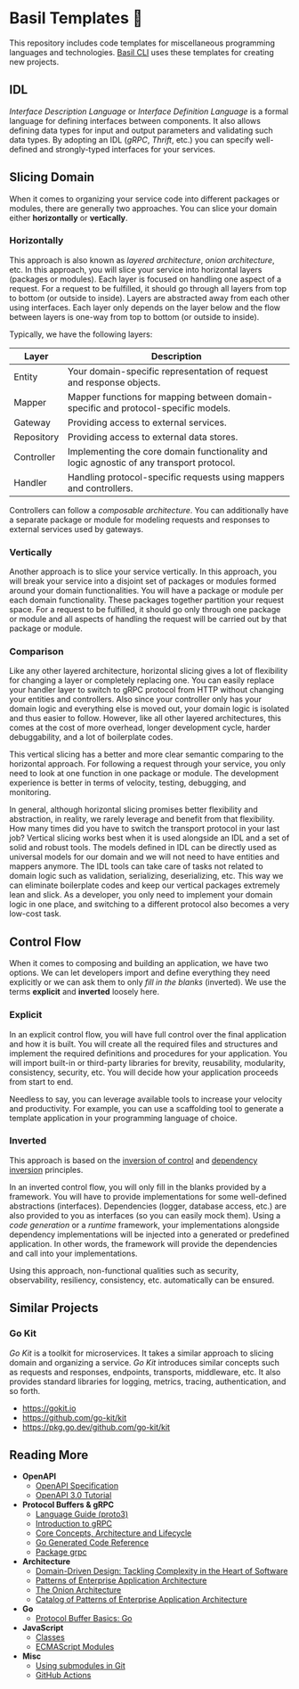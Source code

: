 # Basil Templates 🌿

This repository includes code templates for miscellaneous programming languages and technologies.
[Basil CLI](https://github.com/gardenbed/basil-cli) uses these templates for creating new projects.

## IDL

*Interface Description Language* or *Interface Definition Language* is a formal language for defining interfaces between components.
It also allows defining data types for input and output parameters and validating such data types.
By adopting an IDL (_gRPC_, _Thrift_, etc.) you can specify well-defined and strongly-typed interfaces for your services.

## Slicing Domain

When it comes to organizing your service code into different packages or modules, there are generally two approaches.
You can slice your domain either **horizontally** or **vertically**.

### Horizontally

This approach is also known as _layered architecture_, _onion architecture_, etc.
In this approach, you will slice your service into horizontal layers (packages or modules).
Each layer is focused on handling one aspect of a request.
For a request to be fulfilled, it should go through all layers from top to bottom (or outside to inside).
Layers are abstracted away from each other using interfaces.
Each layer only depends on the layer below and the flow between layers is one-way from top to bottom (or outside to inside).

Typically, we have the following layers:

| Layer      | Description                                                                              |
|------------|------------------------------------------------------------------------------------------|
| Entity     | Your domain-specific representation of request and response objects.                     |
| Mapper     | Mapper functions for mapping between domain-specific and protocol-specific models.       |
| Gateway    | Providing access to external services.                                                   |
| Repository | Providing access to external data stores.                                                |
| Controller | Implementing the core domain functionality and logic agnostic of any transport protocol. |
| Handler    | Handling protocol-specific requests using mappers and controllers.                       |

Controllers can follow a *composable architecture*.
You can additionally have a separate package or module for modeling requests and responses to external services used by gateways.

### Vertically

Another approach is to slice your service vertically.
In this approach, you will break your service into a disjoint set of packages or modules formed around your domain functionalities.
You will have a package or module per each domain functionality. These packages together partition your request space.
For a request to be fulfilled, it should go only through one package or module and
all aspects of handling the request will be carried out by that package or module.

### Comparison

Like any other layered architecture, horizontal slicing gives a lot of flexibility for changing a layer or completely replacing one.
You can easily replace your handler layer to switch to gRPC protocol from HTTP without changing your entities and controllers.
Also since your controller only has your domain logic and everything else is moved out, your domain logic is isolated and thus easier to follow.
However, like all other layered architectures, this comes at the cost of more overhead, longer development cycle, harder debuggability, and a lot of boilerplate codes.

This vertical slicing has a better and more clear semantic comparing to the horizontal approach.
For following a request through your service, you only need to look at one function in one package or module.
The development experience is better in terms of velocity, testing, debugging, and monitoring.

In general, although horizontal slicing promises better flexibility and abstraction, in reality, we rarely leverage and benefit from that flexibility.
How many times did you have to switch the transport protocol in your last job?
Vertical slicing works best when it is used alongside an IDL and a set of solid and robust tools.
The models defined in IDL can be directly used as universal models for our domain and we will not need to have entities and mappers anymore.
The IDL tools can take care of tasks not related to domain logic such as validation, serializing, deserializing, etc.
This way we can eliminate boilerplate codes and keep our vertical packages extremely lean and slick.
As a developer, you only need to implement your domain logic in one place, and switching to a different protocol also becomes a very low-cost task.

## Control Flow

When it comes to composing and building an application, we have two options.
We can let developers import and define everything they need explicitly or we can ask them to only *fill in the blanks* (inverted).
We use the terms **explicit** and **inverted** loosely here.

### Explicit

In an explicit control flow, you will have full control over the final application and how it is built.
You will create all the required files and structures and implement the required definitions and procedures for your application.
You will import built-in or third-party libraries for brevity, reusability, modularity, consistency, security, etc.
You will decide how your application proceeds from start to end.

Needless to say, you can leverage available tools to increase your velocity and productivity.
For example, you can use a scaffolding tool to generate a template application in your programming language of choice.

### Inverted

This approach is based on the [inversion of control](https://en.wikipedia.org/wiki/Inversion_of_control)
and [dependency inversion](https://en.wikipedia.org/wiki/Dependency_inversion_principle) principles.

In an inverted control flow, you will only fill in the blanks provided by a framework.
You will have to provide implementations for some well-defined abstractions (interfaces).
Dependencies (logger, database access, etc.) are also provided to you as interfaces (so you can easily mock them).
Using a *code generation* or a *runtime* framework,
your implementations alongside dependency implementations will be injected into a generated or predefined application.
In other words, the framework will provide the dependencies and call into your implementations.

Using this approach, non-functional qualities such as security, observability, resiliency, consistency, etc. automatically can be ensured.

## Similar Projects

### Go Kit

*Go Kit* is a toolkit for microservices. It takes a similar approach to slicing domain and organizing a service.
*Go Kit* introduces similar concepts such as requests and responses, endpoints, transports, middleware, etc.
It also provides standard libraries for logging, metrics, tracing, authentication, and so forth.

  - https://gokit.io
  - https://github.com/go-kit/kit
  - https://pkg.go.dev/github.com/go-kit/kit

## Reading More

  - **OpenAPI**
    - [OpenAPI Specification](https://swagger.io/specification)
    - [OpenAPI 3.0 Tutorial](https://app.swaggerhub.com/help/tutorials/openapi-3-tutorial)
  - **Protocol Buffers & gRPC**
    - [Language Guide (proto3)](https://developers.google.com/protocol-buffers/docs/proto3)
    - [Introduction to gRPC](https://grpc.io/docs/what-is-grpc/introduction)
    - [Core Concepts, Architecture and Lifecycle](https://grpc.io/docs/what-is-grpc/core-concepts)
    - [Go Generated Code Reference](https://grpc.io/docs/languages/go/generated-code)
    - [Package grpc](https://pkg.go.dev/google.golang.org/grpc)
  - **Architecture**
    - [Domain-Driven Design: Tackling Complexity in the Heart of Software](https://www.amazon.com/Domain-Driven-Design-Tackling-Complexity-Software/dp/0321125215)
    - [Patterns of Enterprise Application Architecture](https://www.amazon.com/Patterns-Enterprise-Application-Architecture-Martin/dp/0321127420)
    - [The Onion Architecture](https://jeffreypalermo.com/2008/07/the-onion-architecture-part-1)
    - [Catalog of Patterns of Enterprise Application Architecture](https://martinfowler.com/eaaCatalog)
  - **Go**
    - [Protocol Buffer Basics: Go](https://developers.google.com/protocol-buffers/docs/gotutorial)
  - **JavaScript**
    - [Classes](https://developer.mozilla.org/en-US/docs/Web/JavaScript/Reference/Classes)
    - [ECMAScript Modules](https://nodejs.org/api/esm.html)
  - **Misc**
    - [Using submodules in Git](https://www.vogella.com/tutorials/GitSubmodules/article.html)
    - [GitHub Actions](https://docs.github.com/en/actions)
